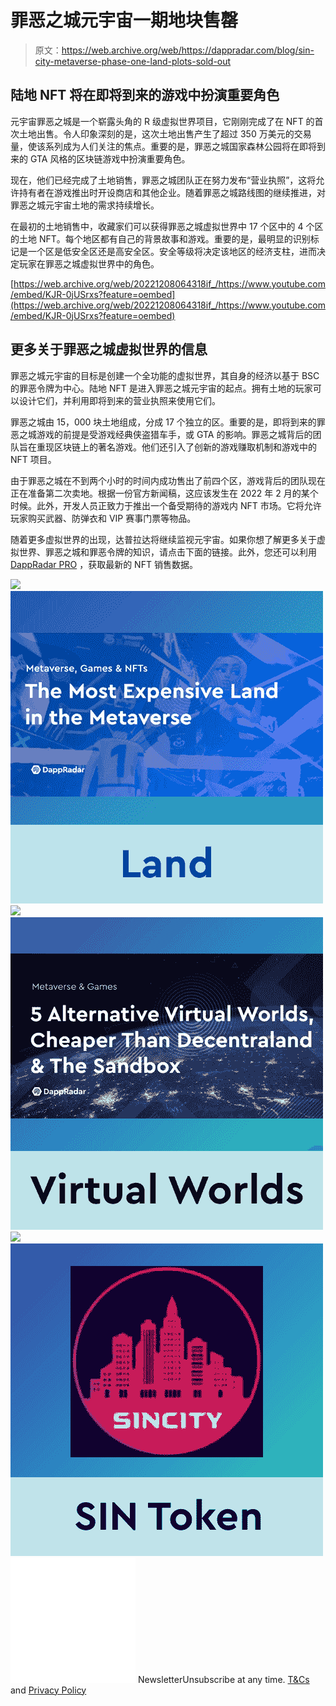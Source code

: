 # 罪恶之城元宇宙一期地块售罄

> 原文：<https://web.archive.org/web/https://dappradar.com/blog/sin-city-metaverse-phase-one-land-plots-sold-out>

## 陆地 NFT 将在即将到来的游戏中扮演重要角色

元宇宙罪恶之城是一个崭露头角的 R 级虚拟世界项目，它刚刚完成了在 NFT 的首次土地出售。令人印象深刻的是，这次土地出售产生了超过 350 万美元的交易量，使该系列成为人们关注的焦点。重要的是，罪恶之城国家森林公园将在即将到来的 GTA 风格的区块链游戏中扮演重要角色。

现在，他们已经完成了土地销售，罪恶之城团队正在努力发布“营业执照”，这将允许持有者在游戏推出时开设商店和其他企业。随着罪恶之城路线图的继续推进，对罪恶之城元宇宙土地的需求持续增长。

在最初的土地销售中，收藏家们可以获得罪恶之城虚拟世界中 17 个区中的 4 个区的土地 NFT。每个地区都有自己的背景故事和游戏。重要的是，最明显的识别标记是一个区是低安全区还是高安全区。安全等级将决定该地区的经济支柱，进而决定玩家在罪恶之城虚拟世界中的角色。

[https://web.archive.org/web/20221208064318if_/https://www.youtube.com/embed/KJR-0jUSrxs?feature=oembed](https://web.archive.org/web/20221208064318if_/https://www.youtube.com/embed/KJR-0jUSrxs?feature=oembed)

## 更多关于罪恶之城虚拟世界的信息

罪恶之城元宇宙的目标是创建一个全功能的虚拟世界，其自身的经济以基于 BSC 的罪恶令牌为中心。陆地 NFT 是进入罪恶之城元宇宙的起点。拥有土地的玩家可以设计它们，并利用即将到来的营业执照来使用它们。

罪恶之城由 15，000 块土地组成，分成 17 个独立的区。重要的是，即将到来的罪恶之城游戏的前提是受游戏经典侠盗猎车手，或 GTA 的影响。罪恶之城背后的团队旨在重现区块链上的著名游戏。他们还引入了创新的游戏赚取机制和游戏中的 NFT 项目。

由于罪恶之城在不到两个小时的时间内成功售出了前四个区，游戏背后的团队现在正在准备第二次卖地。根据一份官方新闻稿，这应该发生在 2022 年 2 月的某个时候。此外，开发人员正致力于推出一个备受期待的游戏内 NFT 市场。它将允许玩家购买武器、防弹衣和 VIP 赛事门票等物品。

随着更多虚拟世界的出现，达普拉达将继续监视元宇宙。如果你想了解更多关于虚拟世界、罪恶之城和罪恶令牌的知识，请点击下面的链接。此外，您还可以利用 [DappRadar PRO](https://web.archive.org/web/20221208064318/https://dappradar.com/token/pro) ，获取最新的 NFT 销售数据。

[](https://web.archive.org/web/20221208064318/https://dappradar.com/blog/most-expensive-land-in-the-metaverse/)[![](img/719c340e2ac03c9fef7e3cbe529c2738.png)<picture>![](img/836e1e42a02e2a70c05d9ac712179852.png)</picture>](https://web.archive.org/web/20221208064318/https://dappradar.com/blog/most-expensive-land-in-the-metaverse/)[](https://web.archive.org/web/20221208064318/https://dappradar.com/blog/5-alternative-virtual-worlds-cheaper-than-decentraland-and-the-sandbox/)[![](img/719c340e2ac03c9fef7e3cbe529c2738.png)<picture>![](img/40721e43cf52cd80a3e7555a769a0570.png)</picture>](https://web.archive.org/web/20221208064318/https://dappradar.com/blog/5-alternative-virtual-worlds-cheaper-than-decentraland-and-the-sandbox/)[](https://web.archive.org/web/20221208064318/https://dappradar.com/hub/token/bsc/SIN?from=0x6397de0f9aedc0f7a8fa8b438dde883b9c201010)[![](img/719c340e2ac03c9fef7e3cbe529c2738.png)<picture>![](img/6a6527fda45426e548ffe84590850d1c.png)</picture>](https://web.archive.org/web/20221208064318/https://dappradar.com/hub/token/bsc/SIN?from=0x6397de0f9aedc0f7a8fa8b438dde883b9c201010)![](img/6d5a4a2d609c56e1a5771717e54ba759.png) NewsletterUnsubscribe at any time. [T&Cs](https://web.archive.org/web/20221208064318/https://dappradar.com/terms) and [Privacy Policy](https://web.archive.org/web/20221208064318/https://dappradar.com/privacy-policy)